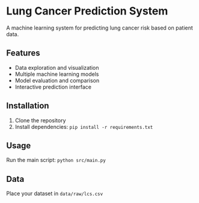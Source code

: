 # Lung Cancer Prediction System

A machine learning system for predicting lung cancer risk based on patient data.

## Features
- Data exploration and visualization
- Multiple machine learning models
- Model evaluation and comparison
- Interactive prediction interface

## Installation
1. Clone the repository
2. Install dependencies: `pip install -r requirements.txt`

## Usage
Run the main script: `python src/main.py`

## Data
Place your dataset in `data/raw/lcs.csv`